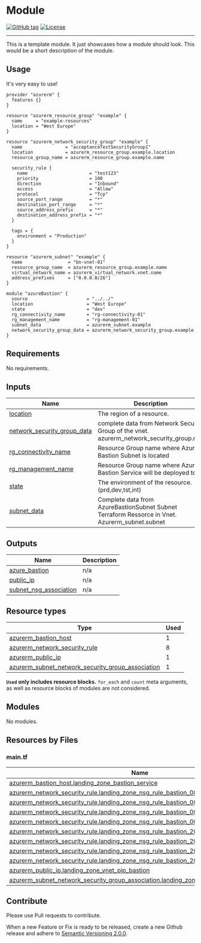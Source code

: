 # Module
[![GitHub tag](https://img.shields.io/github/tag/qbeyond/terraform-module-template.svg)](https://registry.terraform.io/modules/qbeyond/terraform-module-template/provider/latest)
[![License](https://img.shields.io/github/license/qbeyond/terraform-module-template.svg)](https://github.com/qbeyond/terraform-module-template/blob/main/LICENSE)

----

This is a template module. It just showcases how a module should look. This would be a short description of the module.

<!-- BEGIN_TF_DOCS -->
## Usage

It's very easy to use!
```hcl
provider "azurerm" {
  features {}
}

resource "azurerm_resource_group" "example" {
  name     = "example-resources"
  location = "West Europe"
}

resource "azurerm_network_security_group" "example" {
  name                = "acceptanceTestSecurityGroup1"
  location            = azurerm_resource_group.example.location
  resource_group_name = azurerm_resource_group.example.name

  security_rule {
    name                       = "test123"
    priority                   = 100
    direction                  = "Inbound"
    access                     = "Allow"
    protocol                   = "Tcp"
    source_port_range          = "*"
    destination_port_range     = "*"
    source_address_prefix      = "*"
    destination_address_prefix = "*"
  }

  tags = {
    environment = "Production"
  }
}

resource "azurerm_subnet" "example" {
  name                 = "bn-vnet-01"
  resource_group_name  = azurerm_resource_group.example.name
  virtual_network_name = azurerm_virtual_network.vnet.name
  address_prefixes     = ["0.0.0.0/26"]
}

module "azureBastion" {
  source                      = "../../"
  location                    = "West Europe"
  state                       = "dev"
  rg_connectivity_name        = "rg-connectivity-01"
  rg_management_name          = "rg-management-01"
  subnet_data                 = azurerm_subnet.example
  network_security_group_data = azurerm_network_security_group.example
}
```

## Requirements

No requirements.

## Inputs

| Name | Description | Type | Default | Required |
|------|-------------|------|---------|:--------:|
| <a name="input_location"></a> [location](#input\_location) | The region of a resource. | `string` | n/a | yes |
| <a name="input_network_security_group_data"></a> [network\_security\_group\_data](#input\_network\_security\_group\_data) | complete data from Network Security Group of the vnet. azurerm\_network\_security\_group.nsg | `any` | n/a | yes |
| <a name="input_rg_connectivity_name"></a> [rg\_connectivity\_name](#input\_rg\_connectivity\_name) | Resource Group name where Azure Bastion Subnet is located | `string` | n/a | yes |
| <a name="input_rg_management_name"></a> [rg\_management\_name](#input\_rg\_management\_name) | Resource Group name where Azure Bastion Service will be deployed to | `string` | n/a | yes |
| <a name="input_state"></a> [state](#input\_state) | The environment of the resource. (prd,dev,tst,int) | `string` | n/a | yes |
| <a name="input_subnet_data"></a> [subnet\_data](#input\_subnet\_data) | Complete data from AzureBastionSubnet Subnet Terraform Ressorce in Vnet. Azurerm\_subnet.subnet | `any` | n/a | yes |
## Outputs

| Name | Description |
|------|-------------|
| <a name="output_azure_bastion"></a> [azure\_bastion](#output\_azure\_bastion) | n/a |
| <a name="output_public_ip"></a> [public\_ip](#output\_public\_ip) | n/a |
| <a name="output_subnet_nsg_association"></a> [subnet\_nsg\_association](#output\_subnet\_nsg\_association) | n/a |

## Resource types

| Type | Used |
|------|-------|
| [azurerm_bastion_host](https://registry.terraform.io/providers/hashicorp/azurerm/latest/docs/resources/bastion_host) | 1 |
| [azurerm_network_security_rule](https://registry.terraform.io/providers/hashicorp/azurerm/latest/docs/resources/network_security_rule) | 8 |
| [azurerm_public_ip](https://registry.terraform.io/providers/hashicorp/azurerm/latest/docs/resources/public_ip) | 1 |
| [azurerm_subnet_network_security_group_association](https://registry.terraform.io/providers/hashicorp/azurerm/latest/docs/resources/subnet_network_security_group_association) | 1 |

**`Used` only includes resource blocks.** `for_each` and `count` meta arguments, as well as resource blocks of modules are not considered.

## Modules

No modules.

## Resources by Files

### main.tf

| Name | Type |
|------|------|
| [azurerm_bastion_host.landing_zone_bastion_service](https://registry.terraform.io/providers/hashicorp/azurerm/latest/docs/resources/bastion_host) | resource |
| [azurerm_network_security_rule.landing_zone_nsg_rule_bastion_0001](https://registry.terraform.io/providers/hashicorp/azurerm/latest/docs/resources/network_security_rule) | resource |
| [azurerm_network_security_rule.landing_zone_nsg_rule_bastion_0002](https://registry.terraform.io/providers/hashicorp/azurerm/latest/docs/resources/network_security_rule) | resource |
| [azurerm_network_security_rule.landing_zone_nsg_rule_bastion_0003](https://registry.terraform.io/providers/hashicorp/azurerm/latest/docs/resources/network_security_rule) | resource |
| [azurerm_network_security_rule.landing_zone_nsg_rule_bastion_0004](https://registry.terraform.io/providers/hashicorp/azurerm/latest/docs/resources/network_security_rule) | resource |
| [azurerm_network_security_rule.landing_zone_nsg_rule_bastion_2000](https://registry.terraform.io/providers/hashicorp/azurerm/latest/docs/resources/network_security_rule) | resource |
| [azurerm_network_security_rule.landing_zone_nsg_rule_bastion_2001](https://registry.terraform.io/providers/hashicorp/azurerm/latest/docs/resources/network_security_rule) | resource |
| [azurerm_network_security_rule.landing_zone_nsg_rule_bastion_2002](https://registry.terraform.io/providers/hashicorp/azurerm/latest/docs/resources/network_security_rule) | resource |
| [azurerm_network_security_rule.landing_zone_nsg_rule_bastion_2003](https://registry.terraform.io/providers/hashicorp/azurerm/latest/docs/resources/network_security_rule) | resource |
| [azurerm_public_ip.landing_zone_vnet_pip_bastion](https://registry.terraform.io/providers/hashicorp/azurerm/latest/docs/resources/public_ip) | resource |
| [azurerm_subnet_network_security_group_association.landing_zone_nsg_association_bastion](https://registry.terraform.io/providers/hashicorp/azurerm/latest/docs/resources/subnet_network_security_group_association) | resource |
<!-- END_TF_DOCS -->

## Contribute

Please use Pull requests to contribute.

When a new Feature or Fix is ready to be released, create a new Github release and adhere to [Semantic Versioning 2.0.0](https://semver.org/lang/de/spec/v2.0.0.html).